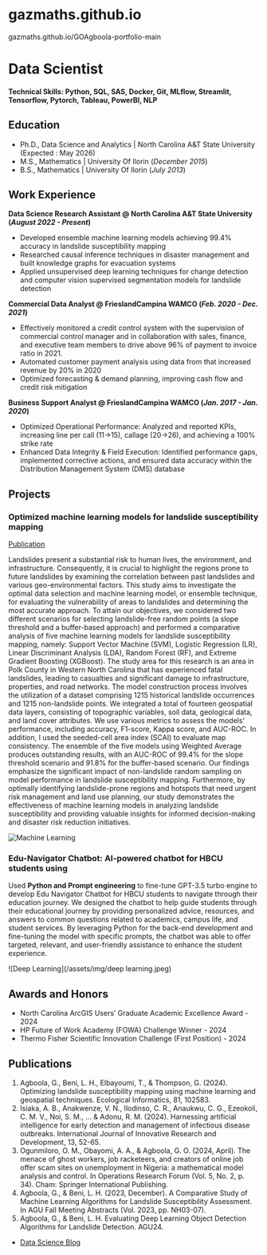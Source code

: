 # gazmaths.github.io
gazmaths.github.io/GOAgboola-portfolio-main
# Data Scientist

#### Technical Skills: Python, SQL, SAS, Docker, Git, MLflow, Streamlit, Tensorflow, Pytorch, Tableau, PowerBI, NLP

## Education
- Ph.D., Data Science and Analytics | North Carolina A&T State University (Expected : May 2026)								       		
- M.S., Mathematics	| University Of Ilorin (_December 2015_)	 			        		
- B.S., Mathematics | University Of Ilorin (_July 2013_)

## Work Experience
**Data Science Research Assistant @ North Carolina A&T State University (_August 2022 - Present_)**
- Developed ensemble machine learning models achieving 99.4% accuracy in landslide susceptibility mapping
- Researched causal inference techniques in disaster management and built knowledge graphs for evacuation systems
- Applied unsupervised deep learning techniques for change detection and computer vision supervised segmentation models for landslide detection

**Commercial Data Analyst @ FrieslandCampina WAMCO (_Feb. 2020 - Dec. 2021_)**
- Effectively monitored a credit control system with the supervision of commercial control manager and in collaboration with sales, finance, and executive team members to drive above 96% of payment to invoice ratio in 2021.
- Automated customer payment analysis using data from that increased revenue by 20% in 2020
- Optimized forecasting & demand planning, improving cash flow and credit risk mitigation

**Business Support Analyst @ FrieslandCampina WAMCO (_Jan. 2017 - Jan. 2020_)**
- Optimized Operational Performance: Analyzed and reported KPIs, increasing line per call (11→15), callage (20→26), and achieving a 100% strike rate
- Enhanced Data Integrity & Field Execution: Identified performance gaps, implemented corrective actions, and ensured data accuracy within the Distribution Management System (DMS) database

## Projects
### Optimized machine learning models for landslide susceptibility mapping
[Publication](https://www.sciencedirect.com/science/article/pii/S1574954124001250)

Landslides present a substantial risk to human lives, the environment, and infrastructure. Consequently, it is crucial to highlight the regions prone to future landslides by examining the correlation between past landslides and various geo-environmental factors. This study aims to investigate the optimal data selection and machine learning model, or ensemble technique, for evaluating the vulnerability of areas to landslides and determining the most accurate approach. To attain our objectives, we considered two different scenarios for selecting landslide-free random points (a slope threshold and a buffer-based approach) and performed a comparative analysis of five machine learning models for landslide susceptibility mapping, namely: Support Vector Machine (SVM), Logistic Regression (LR), Linear Discriminant Analysis (LDA), Random Forest (RF), and Extreme Gradient Boosting (XGBoost). The study area for this research is an area in Polk County in Western North Carolina that has experienced fatal landslides, leading to casualties and significant damage to infrastructure, properties, and road networks. The model construction process involves the utilization of a dataset comprising 1215 historical landslide occurrences and 1215 non-landslide points. We integrated a total of fourteen geospatial data layers, consisting of topographic variables, soil data, geological data, and land cover attributes. We use various metrics to assess the models' performance, including accuracy, F1-score, Kappa score, and AUC-ROC. In addition, I used the seeded-cell area index (SCAI) to evaluate map consistency. The ensemble of the five models using Weighted Average produces outstanding results, with an AUC-ROC of 99.4% for the slope threshold scenario and 91.8% for the buffer-based scenario. Our findings emphasize the significant impact of non-landslide random sampling on model performance in landslide susceptibility mapping. Furthermore, by optimally identifying landslide-prone regions and hotspots that need urgent risk management and land use planning, our study demonstrates the effectiveness of machine learning models in analyzing landslide susceptibility and providing valuable insights for informed decision-making and disaster risk reduction initiatives.

![Machine Learning](/assets/img/machine-learning.jpeg)

### Edu-Navigator Chatbot: AI-powered chatbot for HBCU students using 

Used **Python and Prompt engineering** to fine-tune GPT-3.5 turbo engine to develop Edu Navigator Chatbot for HBCU students to navigate through their education journey. We designed the chatbot to help guide students through their educational journey by providing personalized advice, resources, and answers to common questions related to academics, campus life, and student services. By leveraging Python for the back-end development and fine-tuning the model with specific prompts, the chatbot was able to offer targeted, relevant, and user-friendly assistance to enhance the student experience.

![Deep Learning](/assets/img/deep learning.jpeg)

## Awards and Honors
- North Carolina ArcGIS Users’ Graduate Academic Excellence Award  - 2024                                                                                             
- HP Future of Work Academy (FOWA) Challenge Winner - 2024                                                                                                                                   
- Thermo Fisher Scientific Innovation Challenge (First Position) - 2024                                                                                                          


## Publications
1. Agboola, G., Beni, L. H., Elbayoumi, T., & Thompson, G. (2024). Optimizing landslide susceptibility mapping using machine learning and geospatial techniques. Ecological Informatics, 81, 102583.
2. Isiaka, A. B., Anakwenze, V. N., Ilodinso, C. R., Anaukwu, C. G., Ezeokoli, C. M. V., Noi, S. M., ... & Adonu, R. M. (2024). Harnessing artificial intelligence for early detection and management of infectious disease outbreaks. International Journal of Innovative Research and Development, 13, 52-65.
3. Ogunmiloro, O. M., Obayomi, A. A., & Agboola, G. O. (2024, April). The menace of ghost workers, job racketeers, and creators of online job offer scam sites on unemployment in Nigeria: a mathematical model analysis and control. In Operations Research Forum (Vol. 5, No. 2, p. 34). Cham: Springer International Publishing.
4. Agboola, G., & Beni, L. H. (2023, December). A Comparative Study of Machine Learning Algorithms for Landslide Susceptibility Assessment. In AGU Fall Meeting Abstracts (Vol. 2023, pp. NH03-07).
5. Agboola, G., & Beni, L. H. Evaluating Deep Learning Object Detection Algorithms for Landslide Detection. AGU24.

- [Data Science Blog](https://medium.com/@agboolagazal)
